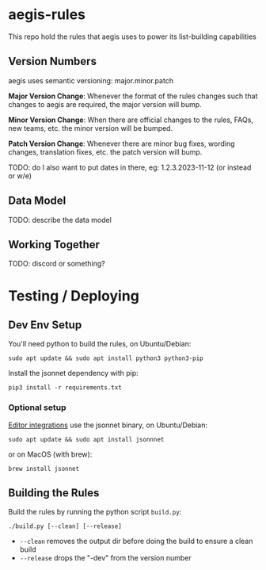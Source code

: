 # aegis-rules

This repo hold the rules that aegis uses to power its list-building capabilities

## Version Numbers

aegis uses semantic versioning: major.minor.patch

**Major Version Change**: Whenever the format of the rules changes such that changes to aegis are required, the major version will bump.

**Minor Version Change**: When there are official changes to the rules, FAQs, new teams, etc. the minor version will be bumped.

**Patch Version Change**: Whenever there are minor bug fixes, wording changes, translation fixes, etc. the patch version will bump.

TODO: do I also want to put dates in there, eg: 1.2.3.2023-11-12 (or instead or w/e)

## Data Model

TODO: describe the data model

## Working Together

TODO: discord or something?

# Testing / Deploying

## Dev Env Setup

You'll need python to build the rules, on Ubuntu/Debian:

`sudo apt update && sudo apt install python3 python3-pip`

Install the jsonnet dependency with pip:

`pip3 install -r requirements.txt`

### Optional setup

[Editor integrations](https://marketplace.visualstudio.com/items?itemName=Sebbia.jsonnetng) use the jsonnet binary, on Ubuntu/Debian:

`sudo apt update && sudo apt install jsonnnet`

or on MacOS (with brew):

`brew install jsonnet`

## Building the Rules

Build the rules by running the python script `build.py`:

`./build.py [--clean] [--release]`

- `--clean` removes the output dir before doing the build to ensure a clean build
- `--release` drops the "-dev" from the version number
